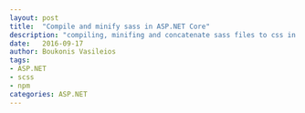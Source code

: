 ```yaml
---
layout: post
title:  "Compile and minify sass in ASP.NET Core"
description: "compiling, minifing and concatenate sass files to css in visual studio using npm"
date:   2016-09-17
author: Boukonis Vasileios
tags:
- ASP.NET
- scss
- npm
categories: ASP.NET
---
```

